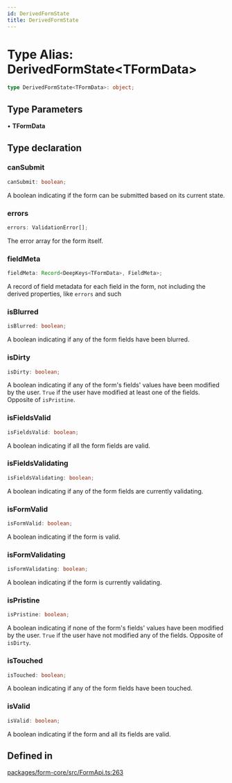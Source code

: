 ```yaml
---
id: DerivedFormState
title: DerivedFormState
---
```


# Type Alias: DerivedFormState\<TFormData\>

```ts
type DerivedFormState<TFormData>: object;
```

## Type Parameters

• **TFormData**

## Type declaration

### canSubmit

```ts
canSubmit: boolean;
```

A boolean indicating if the form can be submitted based on its current state.

### errors

```ts
errors: ValidationError[];
```

The error array for the form itself.

### fieldMeta

```ts
fieldMeta: Record<DeepKeys<TFormData>, FieldMeta>;
```

A record of field metadata for each field in the form, not including the derived properties, like `errors` and such

### isBlurred

```ts
isBlurred: boolean;
```

A boolean indicating if any of the form fields have been blurred.

### isDirty

```ts
isDirty: boolean;
```

A boolean indicating if any of the form's fields' values have been modified by the user. `True` if the user have modified at least one of the fields. Opposite of `isPristine`.

### isFieldsValid

```ts
isFieldsValid: boolean;
```

A boolean indicating if all the form fields are valid.

### isFieldsValidating

```ts
isFieldsValidating: boolean;
```

A boolean indicating if any of the form fields are currently validating.

### isFormValid

```ts
isFormValid: boolean;
```

A boolean indicating if the form is valid.

### isFormValidating

```ts
isFormValidating: boolean;
```

A boolean indicating if the form is currently validating.

### isPristine

```ts
isPristine: boolean;
```

A boolean indicating if none of the form's fields' values have been modified by the user. `True` if the user have not modified any of the fields. Opposite of `isDirty`.

### isTouched

```ts
isTouched: boolean;
```

A boolean indicating if any of the form fields have been touched.

### isValid

```ts
isValid: boolean;
```

A boolean indicating if the form and all its fields are valid.

## Defined in

[packages/form-core/src/FormApi.ts:263](https://github.com/TanStack/form/blob/main/packages/form-core/src/FormApi.ts#L263)
